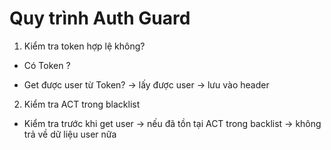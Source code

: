 # Quy trình Auth Guard

1. Kiểm tra token hợp lệ không?

- Có Token ?

- Get được user từ Token? -> lấy được user -> lưu vào header

2. Kiểm tra ACT trong blacklist

- Kiểm tra trước khi get user -> nếu đã tồn tại ACT trong backlist -> không trả về dữ liệu user nữa

